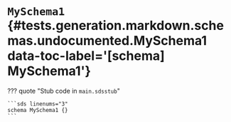 # <code class="doc-symbol doc-symbol-schema"></code> `MySchema1` {#tests.generation.markdown.schemas.undocumented.MySchema1 data-toc-label='[schema] MySchema1'}

??? quote "Stub code in `main.sdsstub`"

    ```sds linenums="3"
    schema MySchema1 {}
    ```
